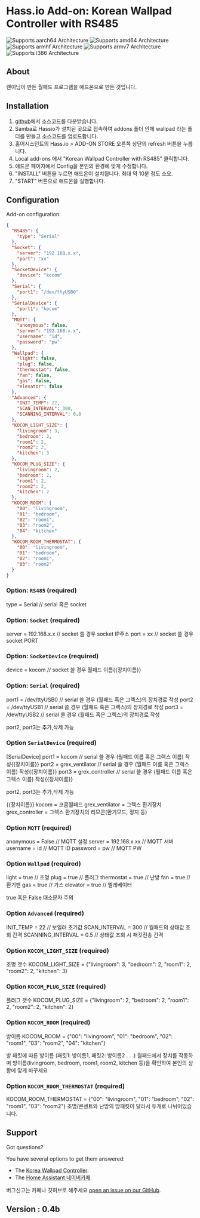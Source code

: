 # Hass.io Add-on: Korean Wallpad Controller with RS485 

![Supports aarch64 Architecture][aarch64-shield] ![Supports amd64 Architecture][amd64-shield] ![Supports armhf Architecture][armhf-shield] ![Supports armv7 Architecture][armv7-shield] ![Supports i386 Architecture][i386-shield]

## About
랜이님이 만든 월패드 프로그램을 애드온으로 만든 것입니다.

## Installation

1. [github][github]에서 소스코드를 다운받습니다.
2. Samba로 Hassio가 설치된 곳으로 접속하여 addons 폴더 안에 wallpad 라는 폴더를 만들고 소스코드를 업로드합니다.
3. 홈어시스턴트의 Hass.io > ADD-ON STORE 오른쪽 상단의 refresh 버튼을 누릅니다.
4. Local add-ons 에서 "Korean Wallpad Controller with RS485" 클릭합니다.
5. 애드온 페이지에서 Config을 본인의 환경에 맞게 수정합니다.
6. "INSTALL" 버튼을 누르면 애드온이 설치됩니다. 최대 약 10분 정도 소요. 
7. "START" 버튼으로 애드온을 실행합니다.

## Configuration

Add-on configuration:

```json
{
  "RS485": {
    "type": "Serial"
  },
  "Socket": {
    "server": "192.168.x.x",
    "port": "xx"
  },
  "SocketDevice": {
    "device": "kocom"
  },
  "Serial": {
    "port1": "/dev/ttyUSB0"
  },
  "SerialDevice": {
    "port1": "kocom"
  },
  "MQTT": {
    "anonymous": false,
    "server": "192.168.x.x",
    "username": "id",
    "password": "pw"
  },
  "Wallpad": {
    "light": false,
    "plug": false,
    "thermostat": false,
    "fan": false,
    "gas": false,
    "elevator": false
  },
  "Advanced": {
    "INIT_TEMP": 22, 
    "SCAN_INTERVAL": 300,
    "SCANNING_INTERVAL": 0.8
  },
  "KOCOM_LIGHT_SIZE": {
    "livingroom": 3,
    "bedroom": 2,
    "room1": 2,
    "room2": 2,
    "kitchen": 3
  },
  "KOCOM_PLUG_SIZE": {
    "livingroom": 2,
    "bedroom": 2,
    "room1": 2,
    "room2": 2,
    "kitchen": 2
  },
  "KOCOM_ROOM": {
    "00": "livingroom",
    "01": "bedroom",
    "02": "room1",
    "03": "room2",
    "04": "kitchen"
  },
  "KOCOM_ROOM_THERMOSTAT": {
    "00": "livingroom",
    "01": "bedroom",
    "02": "room1",
    "03": "room2"
  }
}
```

### Option: `RS485` (required)

type = Serial                    // serial 혹은 socket

### Option: `Socket` (required)

server = 192.168.x.x           // socket 쓸 경우 socket IP주소
port = xx                        // socket 쓸 경우 socket PORT

### Option: `SocketDevice` (required)

device = kocom               // socket 쓸 경우 월패드 이름{{장치이름}}

### Option: `Serial` (required)

port1 = /dev/ttyUSB0        // serial 쓸 경우 (월패드 혹은 그렉스)의 장치경로 작성
port2 = /dev/ttyUSB1        // serial 쓸 경우 (월패드 혹은 그렉스)의 장치경로 작성
port3 = /dev/ttyUSB2        // serial 쓸 경우 (월패드 혹은 그렉스)의 장치경로 작성

port2, port3는 추가,삭제 가능

### Option `SerialDevice` (required)

[SerialDevice]
port1 = kocom               // serial 쓸 경우 (월패드 이름 혹은 그렉스 이름) 작성{{장치이름}}
port2 = grex_ventilator     // serial 쓸 경우 (월패드 이름 혹은 그렉스 이름) 작성{{장치이름}}
port3 = grex_controller     // serial 쓸 경우 (월패드 이름 혹은 그렉스 이름) 작성{{장치이름}}

port2, port3는 추가,삭제 가능

{{장치이름}}
kocom = 코콤월패드
grex_ventilator = 그렉스 환기장치
grex_controller = 그렉스 환기장치의 리모콘(환기모드, 정지 등)

### Option `MQTT` (required)

anonymous = False           // MQTT 설정
server = 192.168.x.xx         // MQTT 서버
username = id                 // MQTT ID
password = pw                // MQTT PW


### Option `Wallpad` (required)

light = true                    // 조명 
plug = true                    // 플러그 
thermostat = true            // 난방 
fan = true                     // 환기팬 
gas = true                     // 가스 
elevator = true               // 엘레베이터 

true 혹은 False 대소문자 주의

### Option `Advanced` (required)

INIT_TEMP = 22 // 보일러 초기값
SCAN_INTERVAL = 300 // 월패드의 상태값 조회 간격
SCANNING_INTERVAL = 0.5 // 상태값 조회 시 패킷전송 간격

### Option `KOCOM_LIGHT_SIZE` (required)
조명 갯수
KOCOM_LIGHT_SIZE            = {"livingroom": 3, "bedroom": 2, "room1": 2, "room2": 2, "kitchen": 3}

### Option `KOCOM_PLUG_SIZE` (required)
플러그 갯수
KOCOM_PLUG_SIZE             = {"livingroom": 2, "bedroom": 2, "room1": 2, "room2": 2, "kitchen": 2}

### Option `KOCOM_ROOM` (required)
방이름
KOCOM_ROOM                  = {"00": "livingroom", "01": "bedroom", "02": "room1", "03": "room2", "04": "kitchen"}

방 패킷에 따른 방이름 (패킷1: 방이름1, 패킷2: 방이름2 . . .)
월패드에서 장치를 작동하며 방이름(livingroom, bedroom, room1, room2, kitchen 등)을 확인하여 본인의 상황에 맞게 바꾸세요

### Option `KOCOM_ROOM_THERMOSTAT` (required)
KOCOM_ROOM_THERMOSTAT       = {"00": "livingroom", "01": "bedroom", "02": "room1", "03": "room2"}
조명/콘센트와 난방의 방패킷이 달라서 두개로 나뉘어있습니다.

## Support

Got questions?

You have several options to get them answered:

- The [Korea Wallpad Controller][github].
- The [Home Assistant 네이버카페][forum].

버그신고는 카페나 깃허브로 해주세요 [open an issue on our GitHub][issue].

## Version : 0.4b

[forum]: https://cafe.naver.com/koreassistant
[github]: https://github.com/zooil/wallpadRS485
[issue]: https://github.com/zooil/wallpadRS485/issues
[aarch64-shield]: https://img.shields.io/badge/aarch64-yes-green.svg
[amd64-shield]: https://img.shields.io/badge/amd64-yes-green.svg
[armhf-shield]: https://img.shields.io/badge/armhf-yes-green.svg
[armv7-shield]: https://img.shields.io/badge/armv7-yes-green.svg
[i386-shield]: https://img.shields.io/badge/i386-yes-green.svg

